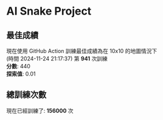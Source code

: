 
# AI Snake Project

## **最佳成績**
現在使用 GitHub Action 訓練最佳成績為在 10x10 的地圖情況下  
(時間 2024-11-24 21:17:37) 第 **941** 次訓練  
**分數**: 440  
**探索值**: 0.01

## 總訓練次數
現在已經訓練了: **156000** 次
